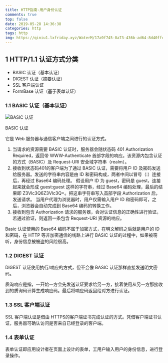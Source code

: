 ```yaml
---
title: HTTP指南-用户身份认证
comments: true
top: false
date: 2019-05-28 14:36:38
categories: http 
tags: http
img: https://qiniu1.lxfriday.xyz/WaterM/17a9f745-8a73-436b-ad64-8d40ffc032a4_timg.jpeg
---
```


## 1 HTTP/1.1 认证方式分类
- BASIC 认证（基本认证）
- DIGEST 认证（摘要认证）
- SSL 客户端认证
- FormBase 认证（基于表单认证）

### 1.1 BASIC 认证（基本认证）
<div class=img-center><img src="https://qiniu1.lxfriday.xyz/WaterM/13142fd9-9bb6-4a71-8e23-b88000ba68b4_WX20190528-144136-basic认证.png" alt="BASIC 认证"><p class="img-desc">BASIC 认证</p></div>

它是 Web 服务器与通信客户端之间进行的认证方式。

1. 当请求的资源需要 BASIC 认证时，服务器会随状态码 401 Authorization Required，返回带 WWW-Authenticate 首部字段的响应。该资源内包含认证的方式（BASIC）及 Request-URI 安全域字符串（realm）。
1. 接收到状态码401的客户端为了通过 BASIC 认证，需要将用户 ID 及密码发送给服务器。发送的字符串内容是由 ID 和密码构成，两者中间以冒号（:）连接后，再经过 Base64 编码处理。
    假设用户 ID 为 guest，密码是 guest，连接起来就会形成 guest:guest 这样的字符串，经过 Base64 编码处理，最后的结果即 Z3Vlc3Q6Z3Vlc3Q=。把这串字符串写入首部字段 Authorization 后，发送请求。
    当用户代理为浏览器时，用户仅需输入用户 ID 和密码即可，之后，浏览器会自动完成到 Base64 编码的转换工作。
1. 接收到包含 Authorization 请求的服务器，会对认证信息的正确性进行验证。若通过验证，则返回一条包含 Request-URI 资源的响应。

Basic 认证使用的 Base64 编码不属于加密方式，在明文解码之后就是用户的 ID 和密码，在 HTTP 等非加密通信的线路上进行 BASIC 认证的过程中，如果被窃听，身份信息被被盗的风险很高。

### 1.2 DIGEST 认证
DIGEST 认证使用执行/响应的方式，但不会像 BASIC 认证那样直接发送明文密码。

质询响应是指，一开始一方会先发送认证要求给另一方，接着使用从另一方那接收到的质询码计算生成响应码。最后将响应码返回给对方进行认证。 

### 1.3 SSL 客户端认证
SSL 客户端认证是借由 HTTPS的客户端证书完成认证的方式。凭借客户端证书认证，服务器可确认访问是否来自已经登录的客户端。

### 1.4 表单认证
表单认证即应用设计者在页面上设计的表单，工用户输入用户的身份信息，进行登录操作。




























